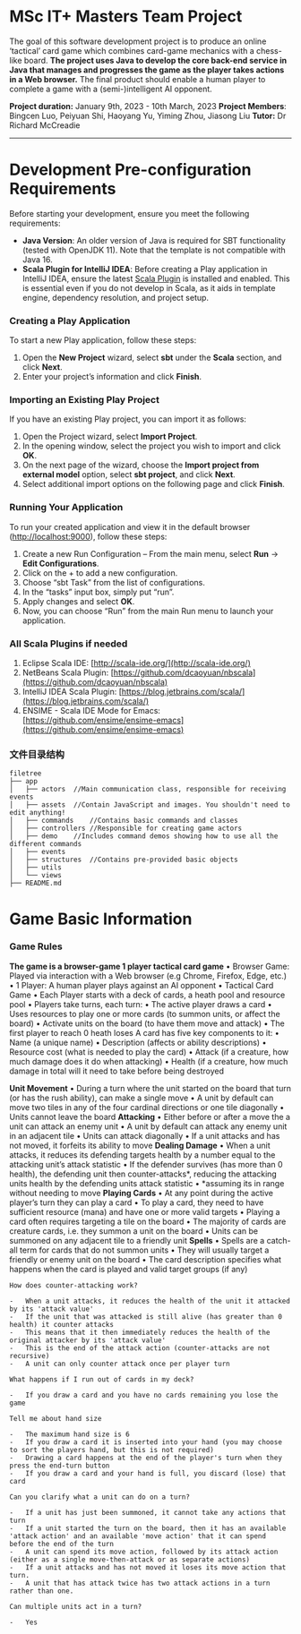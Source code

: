 


# MSc IT+ Masters Team Project 
The goal of this software development project is to produce an online ‘tactical’ card game which combines card-game mechanics with a chess-like board. **The project uses Java to develop the core back-end service in Java that manages and progresses the game as the player takes actions in a Web browser.** The final product should enable a human player to complete a game with a (semi-)intelligent AI opponent.

**Project duration:** January 9th, 2023 - 10th March, 2023
**Project Members**: Bingcen Luo, Peiyuan Shi, Haoyang Yu, Yiming Zhou, Jiasong Liu
**Tutor:** Dr Richard McCreadie
***


# Development Pre-configuration Requirements

 
Before starting your development, ensure you meet the following requirements:

-   **Java Version**: An older version of Java is required for SBT functionality (tested with OpenJDK 11). Note that the template is not compatible with Java 16.
-   **Scala Plugin for IntelliJ IDEA**: Before creating a Play application in IntelliJ IDEA, ensure the latest [Scala Plugin](https://www.jetbrains.com/idea/help/creating-and-running-your-scala-application.html) is installed and enabled. This is essential even if you do not develop in Scala, as it aids in template engine, dependency resolution, and project setup.

### Creating a Play Application

To start a new Play application, follow these steps:

1.  Open the **New Project** wizard, select **sbt** under the **Scala** section, and click **Next**.
2.  Enter your project’s information and click **Finish**.

### Importing an Existing Play Project

If you have an existing Play project, you can import it as follows:

1.  Open the Project wizard, select **Import Project**.
2.  In the opening window, select the project you wish to import and click **OK**.
3.  On the next page of the wizard, choose the **Import project from external model** option, select **sbt project**, and click **Next**.
4.  Select additional import options on the following page and click **Finish**.

### Running Your Application

To run your created application and view it in the default browser ([http://localhost:9000](http://localhost:9000/)), follow these steps:

1.  Create a new Run Configuration – From the main menu, select **Run** -> **Edit Configurations**.
2.  Click on the + to add a new configuration.
3.  Choose “sbt Task” from the list of configurations.
4.  In the “tasks” input box, simply put “run”.
5.  Apply changes and select **OK**.
6.  Now, you can choose “Run” from the main Run menu to launch your application.

### All Scala Plugins if needed
1.  Eclipse Scala IDE:  [http://scala-ide.org/](http://scala-ide.org/)
2.  NetBeans Scala Plugin:  [https://github.com/dcaoyuan/nbscala](https://github.com/dcaoyuan/nbscala)
3.  IntelliJ IDEA Scala Plugin:  [https://blog.jetbrains.com/scala/](https://blog.jetbrains.com/scala/)
4.  ENSIME - Scala IDE Mode for Emacs:  [https://github.com/ensime/ensime-emacs](https://github.com/ensime/ensime-emacs)

### 文件目录结构

```
filetree 
├── app
│   ├── actors	//Main communication class, responsible for receiving events
│   ├── assets	//Contain JavaScript and images. You shouldn't need to edit anything!
│   ├── commands	//Contains basic commands and classes
│   ├── controllers	//Responsible for creating game actors
│   ├── demo	//Includes command demos showing how to use all the different commands
│   ├── events	
│   ├── structures	//Contains pre-provided basic objects
│   ├── utils
│   └── views
├── README.md

```

# Game Basic Information


### Game Rules
**The game  is a browser-game 1 player tactical card game**
• Browser Game: Played via interaction with a Web browser (e.g Chrome, Firefox, Edge, etc.)
• 1 Player: A human player plays against an AI opponent
• Tactical Card Game
• Each Player starts with a deck of cards, a heath pool and resource pool
• Players take turns, each turn:
• The active player draws a card
• Uses resources to play one or more cards (to summon units, or affect the board)
• Activate units on the board (to have them move and attack)
• The first player to reach 0 heath loses A card has five key components to it:
• Name (a unique name)
• Description (affects or ability descriptions)
• Resource cost (what is needed to play the card)
• Attack (if a creature, how much damage does it do when attacking)
• Health (if a creature, how much damage in total will it need to take before being destroyed

**Unit Movement**
• During a turn where the unit started on the board that turn (or has the rush ability), can make a single
move
• A unit by default can move two tiles in any of the four cardinal directions or one tile diagonally
• Units cannot leave the board
**Attacking**
• Either before or after a move the a unit can attack an enemy unit
• A unit by default can attack any enemy unit in an adjacent tile
• Units can attack diagonally
• If a unit attacks and has not moved, it forfeits its ability to move
**Dealing Damage**
• When a unit attacks, it reduces its defending targets health by a number equal to the attacking unit’s attack statistic
• If the defender survives (has more than 0 health), the defending unit then counter-attacks*, reducing the attacking units health by the defending units attack statistic
• *assuming its in range without needing to move
**Playing Cards**
• At any point during the active player’s turn they can play a card
• To play a card, they need to have sufficient resource (mana) and have one or more valid targets
• Playing a card often requires targeting a tile on the board
• The majority of cards are creature cards, i.e. they summon a unit on the board
• Units can be summoned on any adjacent tile to a friendly unit
**Spells**
• Spells are a catch-all term for cards that do not summon units
• They will usually target a friendly or enemy unit on the board
• The card description specifies what happens when the card is played and valid target groups (if any)
```
How does counter-attacking work?

-   When a unit attacks, it reduces the health of the unit it attacked by its 'attack value'
-   If the unit that was attacked is still alive (has greater than 0 health) it counter attacks
-   This means that it then immediately reduces the health of the original attacker by its 'attack value'
-   This is the end of the attack action (counter-attacks are not recursive)
-   A unit can only counter attack once per player turn

What happens if I run out of cards in my deck?

-   If you draw a card and you have no cards remaining you lose the game

Tell me about hand size

-   The maximum hand size is 6
-   If you draw a card it is inserted into your hand (you may choose to sort the players hand, but this is not required)
-   Drawing a card happens at the end of the player's turn when they press the end-turn button
-   If you draw a card and your hand is full, you discard (lose) that card

Can you clarify what a unit can do on a turn?

-   If a unit has just been summoned, it cannot take any actions that turn
-   If a unit started the turn on the board, then it has an available 'attack action' and an available 'move action' that it can spend before the end of the turn
-   A unit can spend its move action, followed by its attack action (either as a single move-then-attack or as separate actions)
-   If a unit attacks and has not moved it loses its move action that turn.
-   A unit that has attack twice has two attack actions in a turn rather than one.

Can multiple units act in a turn?

-   Yes
```

